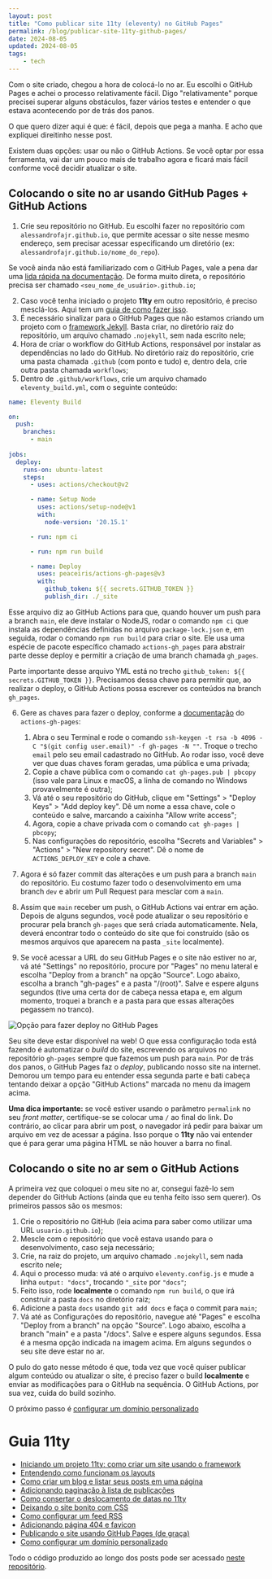 ```yaml
---
layout: post
title: "Como publicar site 11ty (eleventy) no GitHub Pages"
permalink: /blog/publicar-site-11ty-github-pages/
date: 2024-08-05
updated: 2024-08-05
tags: 
    - tech
---
```


Com o site criado, chegou a hora de colocá-lo no ar. Eu escolhi o GitHub Pages e achei o processo relativamente fácil. Digo "relativamente" porque precisei superar alguns obstáculos, fazer vários testes e entender o que estava acontecendo por de trás dos panos. 

O que quero dizer aqui é que: é fácil, depois que pega a manha. E acho que expliquei direitinho nesse post.

Existem duas opções: usar ou não o GitHub Actions. Se você optar por essa ferramenta, vai dar um pouco mais de trabalho agora e ficará mais fácil conforme você decidir atualizar o site.

## Colocando o site no ar usando GitHub Pages + GitHub Actions

1. Crie seu repositório no GitHub. Eu escolhi fazer no repositório com `alessandrofajr.github.io`, que permite acessar o site nesse mesmo endereço, sem precisar acessar especificando um diretório (ex: `alessandrofajr.github.io/nome_do_repo`). 

Se você ainda não está familiarizado com o GitHub Pages, vale a pena dar uma [lida rápida na documentação](https://docs.github.com/pt/pages/getting-started-with-github-pages/creating-a-github-pages-site). De forma muito direta, o repositório precisa ser chamado `<seu_nome_de_usuário>.github.io`;

2. Caso você tenha iniciado o projeto **11ty** em outro repositório, é preciso mesclá-los. Aqui tem um [guia de como fazer isso](https://horadecodar.com.br/como-fazer-o-merge-de-dois-repositorios-em-git/).
3. É necessário sinalizar para o GitHub Pages que não estamos criando um projeto com o [framework Jekyll](https://jekyllrb.com/). Basta criar, no diretório raiz do repositório, um arquivo chamado `.nojekyll`, sem nada escrito nele;
4. Hora de criar o workflow do GitHub Actions, responsável por instalar as dependências no lado do GitHub. No diretório raiz do repositório, crie uma pasta chamada `.github` (com ponto e tudo) e, dentro dela, crie outra pasta chamada `workflows`;
5. Dentro de `.github/workflows`, crie um arquivo chamado `eleventy_build.yml`, com o seguinte conteúdo:
```yml
name: Eleventy Build

on:
  push:
    branches:
      - main
      
jobs:
  deploy:
    runs-on: ubuntu-latest
    steps:
      - uses: actions/checkout@v2

      - name: Setup Node
        uses: actions/setup-node@v1
        with:
          node-version: '20.15.1'

      - run: npm ci

      - run: npm run build

      - name: Deploy
        uses: peaceiris/actions-gh-pages@v3
        with:
          github_token: ${{ secrets.GITHUB_TOKEN }}
          publish_dir: ./_site
```
Esse arquivo diz ao GitHub Actions para que, quando houver um push para a branch `main`, ele deve instalar o NodeJS, rodar o comando `npm ci` que instala as dependências definidas no arquivo `package-lock.json` e, em seguida, rodar o comando `npm run build` para criar o site. Ele usa uma espécie de pacote específico chamado `actions-gh_pages` para abstrair parte desse deploy e permitir a criação de uma branch chamada `gh_pages`.

Parte importante desse arquivo YML está no trecho `github_token: ${{ secrets.GITHUB_TOKEN }}`. Precisamos dessa chave para permitir que, ao realizar o deploy, o GitHub Actions possa escrever os conteúdos na branch `gh_pages`. 

6. Gere as chaves para fazer o deploy, conforme a [documentação](https://github.com/peaceiris/actions-gh-pages/tree/main?tab=readme-ov-file#%EF%B8%8F-create-ssh-deploy-key) do `actions-gh-pages`:
    1. Abra o seu Terminal e rode o comando `ssh-keygen -t rsa -b 4096 -C "$(git config user.email)" -f gh-pages -N ""`. Troque o trecho `email` pelo seu email cadastrado no GitHub. Ao rodar isso, você deve ver que duas chaves foram geradas, uma pública e uma privada;
    2. Copie a chave pública com o comando `cat gh-pages.pub | pbcopy` (isso vale para Linux e macOS, a linha de comando no Windows provavelmente é outra);
    3. Vá até o seu repositório do GitHub, clique em "Settings" > "Deploy Keys" > "Add deploy key". Dê um nome a essa chave, cole o conteúdo e salve, marcando a caixinha "Allow write access";
    4. Agora, copie a chave privada com o comando `cat gh-pages | pbcopy`;
    5. Nas configurações do repositório, escolha "Secrets and Variables" > "Actions" > "New repository secret". Dê o nome de `ACTIONS_DEPLOY_KEY` e cole a chave.

7. Agora é só fazer commit das alterações e um push para a branch `main` do repositório. Eu costumo fazer todo o desenvolvimento em uma branch `dev` e abrir um Pull Request para mesclar com a `main`. 
8. Assim que `main` receber um push, o GitHub Actions vai entrar em ação. Depois de alguns segundos, você pode atualizar o seu repositório e procurar pela branch `gh-pages` que será criada automaticamente. Nela, deverá encontrar todo o conteúdo do site que foi construído (são os mesmos arquivos que aparecem na pasta `_site` localmente).
9. Se você acessar a URL do seu GitHub Pages e o site não estiver no ar, vá até "Settings" no repositório, procure por "Pages" no menu lateral e escolha "Deploy from a branch" na opção "Source". Logo abaixo, escolha a branch "gh-pages" e a pasta "/(root)". Salve e espere alguns segundos (tive uma certa dor de cabeça nessa etapa e, em algum momento, troquei a branch e a pasta para que essas alterações pegassem no tranco).

![Opção para fazer deploy no GitHub Pages](/imgs/gh-pages-deploy.png)

Seu site deve estar disponível na web! O que essa configuração toda está fazendo é automatizar o *build* do site, escrevendo os arquivos no repositório `gh-pages` sempre que fazemos um push para `main`. Por de trás dos panos, o GitHub Pages faz o *deploy*, publicando nosso site na internet. Demorou um tempo para eu entender essa segunda parte e bati cabeça tentando deixar a opção "GitHub Actions" marcada no menu da imagem acima.

**Uma dica importante:** se você estiver usando o parâmetro `permalink` no seu *front matter*, certifique-se se colocar uma `/` ao final do link. Do contrário, ao clicar para abrir um post, o navegador irá pedir para baixar um arquivo em vez de acessar a página. Isso porque o **11ty** não vai entender que é para gerar uma página HTML se não houver a barra no final.

## Colocando o site no ar sem o GitHub Actions

A primeira vez que coloquei o meu site no ar, consegui fazê-lo sem depender do GitHub Actions (ainda que eu tenha feito isso sem querer). Os primeiros passos são os mesmos:

1. Crie o repositório no GitHub (leia acima para saber como utilizar uma URL `usuario.github.io`);
2. Mescle com o repositório que você estava usando para o desenvolvimento, caso seja necessário;
3. Crie, na raiz do projeto, um arquivo chamado `.nojekyll`, sem nada escrito nele;
4. Aqui o processo muda: vá até o arquivo `eleventy.config.js` e mude a linha `output: "docs"`, trocando `"_site` por `"docs"`;
5. Feito isso, rode **localmente** o comando `npm run build`, o que irá construir a pasta `docs` no diretório raiz;
6. Adicione a pasta `docs` usando `git add docs` e faça o commit para `main`;
7. Vá até as Configurações do repositório, navegue até "Pages" e escolha "Deploy from a branch" na opção "Source". Logo abaixo, escolha a branch "main" e a pasta "/docs". Salve e espere alguns segundos. Essa é a mesma opção indicada na imagem acima. Em alguns segundos o seu site deve estar no ar.

O pulo do gato nesse método é que, toda vez que você quiser publicar algum conteúdo ou atualizar o site, é preciso fazer o build **localmente** e enviar as modificações para o GitHub na sequência. O GitHub Actions, por sua vez, cuida do build sozinho.

O próximo passo é [configurar um domínio personalizado](/blog/como-configurar-dominio-github-pages/)

# Guia 11ty
- [Iniciando um projeto 11ty: como criar um site usando o framework](/blog/criando-site-com-11ty/)
- [Entendendo como funcionam os layouts](/blog/como-usar-layouts-11ty/)
- [Como criar um blog e listar seus posts em uma página](/blog/como-criar-blog-11ty/)
- [Adicionando paginação à lista de publicações](/blog/como-adicionar-paginacao-11ty/)
- [Como consertar o deslocamento de datas no 11ty](/blog/lidando-com-datas-11ty/)
- [Deixando o site bonito com CSS](/blog/como-adicionar-css-11ty/)
- [Como configurar um feed RSS](/blog/configurar-feed-rss-11ty/)
- [Adicionando página 404 e favicon](/blog/adicionar-pagina-404-favicon-11ty/)
- [Publicando o site usando GitHub Pages (de graça)](/blog/publicar-site-11ty-github-pages/)
- [Como configurar um domínio personalizado](/blog/como-configurar-dominio-github-pages/)

Todo o código produzido ao longo dos posts pode ser acessado [neste repositório](https://github.com/alessandrofajr/11ty-starter-blog).
